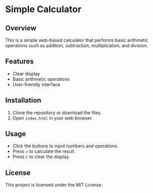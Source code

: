 # Simple Calculator

## Overview
This is a simple web-based calculator that performs basic arithmetic operations such as addition, subtraction, multiplication, and division.

## Features
- Clear display
- Basic arithmetic operations
- User-friendly interface

## Installation
1. Clone the repository or download the files.
2. Open `index.html` in your web browser.

## Usage
- Click the buttons to input numbers and operations.
- Press `=` to calculate the result.
- Press `C` to clear the display.

## License
This project is licensed under the MIT License.
